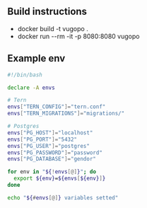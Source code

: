 ## Build instructions

- docker build -t vugopo .
- docker run --rm -it -p 8080:8080 vugopo

## Example env

```bash
#!/bin/bash

declare -A envs

# Tern
envs["TERN_CONFIG"]="tern.conf"
envs["TERN_MIGRATIONS"]="migrations/"

# Postgres
envs["PG_HOST"]="localhost"
envs["PG_PORT"]="5432"
envs["PG_USER"]="postgres"
envs["PG_PASSWORD"]="password"
envs["PG_DATABASE"]="gendor"

for env in "${!envs[@]}"; do
  export ${env}=${envs[${env}]}
done

echo "${#envs[@]} variables setted"

```
